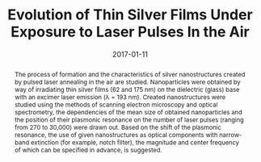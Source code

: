 ---
title: "Evolution of Thin Silver Films Under Exposure to Laser Pulses In the Air"
authors: '<i>Eduard Ageev, Ilnur Aminov, Mikhail Baranov, Yaroslav Golubev, Galina Odintsova, and Pavel Varlamov</i>'
collection: publications
permalink: /publication/2017-01-11-nanoparticles
excerpt: 'This paper is about the number 1. The number 2 is left for future work.'
date: 2017-01-11
venue: "<b>Optical and Quantum Electronics</b>"
paperurl: 'https://link.springer.com/article/10.1007/s11082-016-0874-6'
citation: 'Ageev, E. I., Aminov, I. R., Baranov, M. A., Golubev, Y. D., Odintsova, G. V., & Varlamov, P. V. (2017). Evolution of Thin Silver Films Under Exposure to Laser Pulses In the Air. Optical and Quantum Electronics, 49(2), 56.'
abstract: <p>The process of formation and the characteristics of silver nanostructures created by pulsed laser annealing in the air are studied. Nanoparticles were obtained by way of irradiating thin silver films (62 and 175 nm) on the dielectric (glass) base with an excimer laser emission (λ = 193 nm). Created nanostructures were studied using the methods of scanning electron microscopy and optical spectrometry, the dependencies of the mean size of obtained nanoparticles and the position of their plasmonic resonance on the number of laser pulses (ranging from 270 to 30,000) were drawn out. Based on the shift of the plasmonic resonance, the use of given nanostructures as optical components with narrow-band extinction (for example, notch filter), the magnitude and center frequency of which can be specified in advance, is suggested.</p>
---